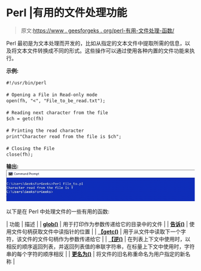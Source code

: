 # Perl |有用的文件处理功能

> 原文:[https://www . geesforgeks . org/perl-有用-文件处理-函数/](https://www.geeksforgeeks.org/perl-useful-file-handling-functions/)

Perl 最初是为文本处理而开发的，比如从指定的文本文件中提取所需的信息，以及将文本文件转换成不同的形式。这些操作可以通过使用各种内置的文件功能来执行。

**示例:**

```
#!/usr/bin/perl  

# Opening a File in Read-only mode  
open(fh, "<", "File_to_be_read.txt");  

# Reading next character from the file 
$ch = getc(fh) 

# Printing the read character 
print"Character read from the file is $ch"; 

# Closing the File  
close(fh);  
```

**输出:**
![](img/312384cb6e2e0742ce7a171023f0f3f4.png)

以下是在 Perl 中处理文件的一些有用的函数:

| 功能 | 描述 |
| **[glob()](https://www.geeksforgeeks.org/perl-glob-function/)** | 用于打印作为参数传递给它的目录中的文件 |
| **[告诉()](https://www.geeksforgeeks.org/perl-tell-function/)** | 使用文件句柄获取文件中读指针的位置 |
| **[【getc()](https://www.geeksforgeeks.org/perl-getc-function/)** | 用于从文件中读取下一个字符，该文件的文件句柄作为参数传递给它 |
| **[【逆()](https://www.geeksforgeeks.org/perl-reverse-function/)** | 在列表上下文中使用时，以相反的顺序返回列表，并返回列表值的串联字符串，在标量上下文中使用时，字符串的每个字符的顺序相反 |
| **[更名为()](https://www.geeksforgeeks.org/perl-rename-function/)** | 将文件的旧名称重命名为用户指定的新名称 |